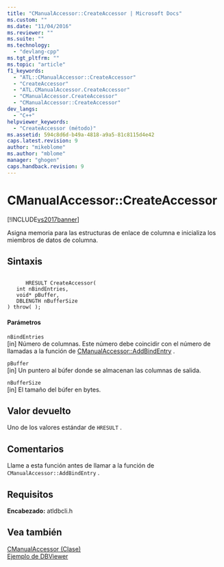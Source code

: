 ```yaml
---
title: "CManualAccessor::CreateAccessor | Microsoft Docs"
ms.custom: ""
ms.date: "11/04/2016"
ms.reviewer: ""
ms.suite: ""
ms.technology: 
  - "devlang-cpp"
ms.tgt_pltfrm: ""
ms.topic: "article"
f1_keywords: 
  - "ATL::CManualAccessor::CreateAccessor"
  - "CreateAccessor"
  - "ATL.CManualAccessor.CreateAccessor"
  - "CManualAccessor.CreateAccessor"
  - "CManualAccessor::CreateAccessor"
dev_langs: 
  - "C++"
helpviewer_keywords: 
  - "CreateAccessor (método)"
ms.assetid: 594c8d6d-b49a-4818-a9a5-81c8115d4e42
caps.latest.revision: 9
author: "mikeblome"
ms.author: "mblome"
manager: "ghogen"
caps.handback.revision: 9
---
```

# CManualAccessor::CreateAccessor
[!INCLUDE[vs2017banner](../../assembler/inline/includes/vs2017banner.md)]

Asigna memoria para las estructuras de enlace de columna e inicializa los miembros de datos de columna.  
  
## Sintaxis  
  
```  
  
      HRESULT CreateAccessor(   
   int nBindEntries,   
   void* pBuffer,   
   DBLENGTH nBufferSize    
) throw( );  
```  
  
#### Parámetros  
 `nBindEntries`  
 \[in\] Número de columnas.  Este número debe coincidir con el número de llamadas a la función de [CManualAccessor::AddBindEntry](../../data/oledb/cmanualaccessor-addbindentry.md) .  
  
 `pBuffer`  
 \[in\] Un puntero al búfer donde se almacenan las columnas de salida.  
  
 `nBufferSize`  
 \[in\] El tamaño del búfer en bytes.  
  
## Valor devuelto  
 Uno de los valores estándar de `HRESULT` .  
  
## Comentarios  
 Llame a esta función antes de llamar a la función de `CManualAccessor::AddBindEntry` .  
  
## Requisitos  
 **Encabezado:** atldbcli.h  
  
## Vea también  
 [CManualAccessor \(Clase\)](../../data/oledb/cmanualaccessor-class.md)   
 [Ejemplo de DBViewer](../../top/visual-cpp-samples.md)
